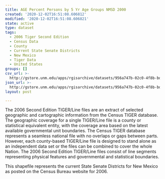 ```yaml
---
title: AGE Percent Persons by 5 Yr Age Groups NMSD 2000
created: '2020-12-02T16:51:08.606812'
modified: '2020-12-02T16:51:08.606821'
state: active
type: dataset
tags:
  - 2006 Tiger Second Edition
  - Census Data
  - County
  - Current State Senate Districts
  - New Mexico
  - Tiger Data
  - United States
groups: []
csv_url: >-
  http://gstore.unm.edu/apps/rgisarchive/datasets/956a747b-02c0-4f8b-bd6c-c42e6eb715ee/nms271data973522601_sts_view.derived.csv
json_url: >-
  http://gstore.unm.edu/apps/rgisarchive/datasets/956a747b-02c0-4f8b-bd6c-c42e6eb715ee/nms271data973522601_sts_view.derived.json
layout: post

---
```

The 2006 Second Edition TIGER/Line files are an extract of selected geographic and cartographic information from the Census TIGER database.  The geographic coverage for a single TIGER/Line file is a county or statistical equivalent entity, with the coverage area based on the latest available governmental unit boundaries. The Census TIGER database represents a seamless national file with no overlaps or gaps between parts.  However, each county-based TIGER/Line file is designed to stand alone as an independent data set or the files can be combined to cover the whole Nation.  The 2006 Second Edition  TIGER/Line files consist of line segments representing physical features and governmental and statistical boundaries.  

This shapefile represents the current State Senate Districts for New Mexico as posted on the Census Bureau website for 2006.
